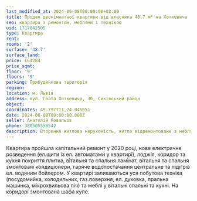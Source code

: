```yaml
---
last_modified_at: 2024-06-08T00:00:00+02:00
title: Продаж двокімнатної квартири від власника 48.7 м² на Хоткевича
seo: квартира з ремонтом, меблями і технікою
uid: 1717842505
type: Квартира
rent:
rooms: '2'
surface: '48.7'
surface_land:
price: €64284
price_sqmt:
floor: '9'
floors: '9'
parking: Прибудинкова територія
region:
location: м. Львів
address: вул. Гната Хоткевича, 30, Сихівський район
object:
coordinates: 49.797711,24.045651
date: 2024-06-08T00:00:00.000Z
seller: Анатолій Ковальов
phone: 380505558542
description: Вторинна житлова нерухомість, житло відремонтоване з меблями і технікою, придатне і готове для проживання
---
```


Квартира пройшла капітальний ремонт у 2020 році, нове електричне розведення (ел.щити із ел. автоматами у квартирі), лоджія, коридор та кухня покриття плитка, вітальня та спальня ламінат, вітальня та спальня змонтовані кондиціонери, гаряче водопостачання центральне та підігрів ел. водяним бойлером. У квартирі залишаються уся побутова техніка (посудомийка, холодильних, газ.поверхня, ел. духовка, пральна машинка, мікрохвильова піч) та меблі у вітальні спальні та кухні. На коридорі змонтована шафа купе.
